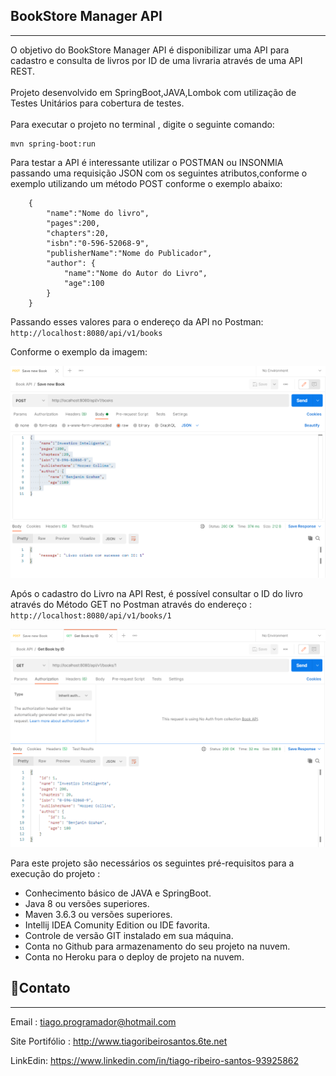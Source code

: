 <h2>BookStore Manager API</h2>
<hr>
O objetivo do BookStore Manager API é disponibilizar uma API para cadastro e consulta de livros por ID de uma livraria através de uma API REST.
<br>
<br>
Projeto desenvolvido em SpringBoot,JAVA,Lombok com utilização de Testes Unitários para cobertura de testes.
<br>
<br>
Para executar o projeto no terminal , digite o seguinte comando:
<br>

```
mvn spring-boot:run 
```

Para testar a API é interessante utilizar o POSTMAN ou INSONMIA 
passando uma requisição JSON com os seguintes atributos,conforme o exemplo
utilizando um método POST conforme o exemplo abaixo:

```
    {
        "name":"Nome do livro",
        "pages":200,
        "chapters":20,
        "isbn":"0-596-52068-9",
        "publisherName":"Nome do Publicador",
        "author": {
            "name":"Nome do Autor do Livro",
            "age":100
        }
    }
```
Passando esses valores para o endereço da API no Postman:
``http://localhost:8080/api/v1/books``

Conforme o exemplo da imagem:
<br>

![img_1.png](img_1.png)

Após o cadastro do Livro na API Rest, é possível consultar o ID do livro 
através do Método GET no Postman através do endereço :
``http://localhost:8080/api/v1/books/1``

![img_2.png](img_2.png)

Para este projeto são necessários os seguintes pré-requisitos para a execução
do projeto :
- Conhecimento básico de JAVA e SpringBoot.
- Java 8 ou versões superiores.
- Maven 3.6.3 ou versões superiores.
- Intellij IDEA Comunity Edition ou IDE favorita.
- Controle de versão GIT instalado em sua máquina.
- Conta no Github para armazenamento do seu projeto na nuvem.
- Conta no Heroku para o deploy de projeto na nuvem.


<h2>
<g-emoji class="g-emoji" alias="postbox" fallback-src="https://github.githubassets.com/images/icons/emoji/unicode/1f4ee.png">📮</g-emoji>Contato</h2>
<hr>
<p>Email : <a href="mailto:tiago.programador@hotmail.com">
tiago.programador@hotmail.com</a> </p>
<p>Site Portifólio : <a href="http://www.tiagoribeirosantos.6te.net"> http://www.tiagoribeirosantos.6te.net</a></p>
<p>LinkEdin: <a href="https://www.linkedin.com/in/tiago-ribeiro-santos-93925862">https://www.linkedin.com/in/tiago-ribeiro-santos-93925862</a></p>

